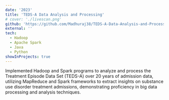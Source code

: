 ```yaml
---
date: '2023'
title: 'TEDS-A Data Analysis and Processing'
# cover: './livescan.png'
github: 'https://github.com/Madhuraj38/TEDS-A-Data-Analysis-and-Processing'
external: ''
tech:
  - Hadoop
  - Apache Spark
  - Java
  - Python
showInProjects: true
---
```


Implemented Hadoop and Spark programs to analyze and process the Treatment Episode Data Set (TEDS-A) over 20 years of admission data, utilizing MapReduce and Spark frameworks to extract insights on substance use disorder treatment admissions, demonstrating proficiency in big data processing and analysis techniques.